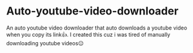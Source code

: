 # Auto-youtube-video-downloader
An auto youtube  video downloader that auto downloads a youtube video when you copy its link👍. I created this cuz i was tired of manually downloading youtube videos😑
